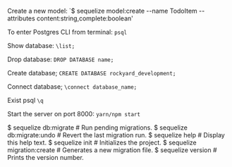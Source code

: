 Create a new model:
`$ sequelize model:create --name TodoItem --attributes content:string,complete:boolean'

To enter Postgres CLI from terminal:
`psql`

Show database:
`\list;`

Drop database:
`DROP DATABASE name;`

Create database;
`CREATE DATABASE rockyard_development;`

Connect database;
`\connect database_name;`

Exist psql
`\q`


Start the server on port 8000:
`yarn/npm start`


$ sequelize db:migrate        # Run pending migrations.
$ sequelize db:migrate:undo   # Revert the last migration run.
$ sequelize help              # Display this help text.
$ sequelize init              # Initializes the project.
$ sequelize migration:create  # Generates a new migration file.
$ sequelize version           # Prints the version number.
